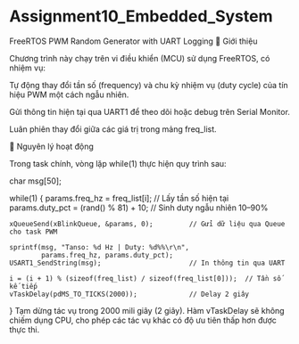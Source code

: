 # Assignment10_Embedded_System
FreeRTOS PWM Random Generator with UART Logging
🧩 Giới thiệu

Chương trình này chạy trên vi điều khiển (MCU) sử dụng FreeRTOS, có nhiệm vụ:

Tự động thay đổi tần số (frequency) và chu kỳ nhiệm vụ (duty cycle) của tín hiệu PWM một cách ngẫu nhiên.

Gửi thông tin hiện tại qua UART1 để theo dõi hoặc debug trên Serial Monitor.

Luân phiên thay đổi giữa các giá trị trong mảng freq_list.

🔄 Nguyên lý hoạt động

Trong task chính, vòng lặp while(1) thực hiện quy trình sau:

char msg[50];

while(1)
{
    params.freq_hz = freq_list[i];               // Lấy tần số hiện tại
    params.duty_pct = (rand() % 81) + 10;        // Sinh duty ngẫu nhiên 10–90%

    xQueueSend(xBlinkQueue, &params, 0);         // Gửi dữ liệu qua Queue cho task PWM

    sprintf(msg, "Tanso: %d Hz | Duty: %d%%\r\n",
            params.freq_hz, params.duty_pct);
    USART1_SendString(msg);                      // In thông tin qua UART

    i = (i + 1) % (sizeof(freq_list) / sizeof(freq_list[0]));  // Tần số kế tiếp
    vTaskDelay(pdMS_TO_TICKS(2000));             // Delay 2 giây
}
Tạm dừng tác vụ trong 2000 mili giây (2 giây). Hàm vTaskDelay sẽ không chiếm dụng CPU, cho phép các tác vụ khác có độ ưu tiên thấp hơn được thực thi.
